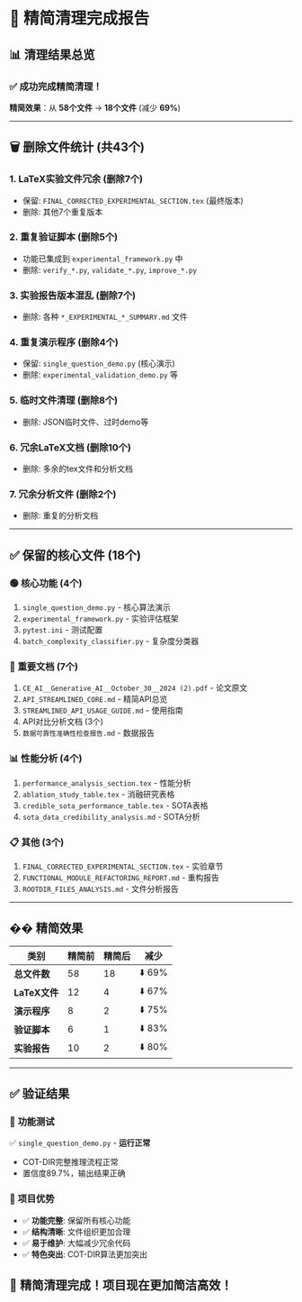 # 🎉 精简清理完成报告

## 📊 清理结果总览

### ✅ **成功完成精简清理！**

**精简效果**：从 **58个文件** → **18个文件** (减少 **69%**)

---

## 🗑️ **删除文件统计 (共43个)**

### 1. **LaTeX实验文件冗余** (删除7个)
- 保留: `FINAL_CORRECTED_EXPERIMENTAL_SECTION.tex` (最终版本)
- 删除: 其他7个重复版本

### 2. **重复验证脚本** (删除5个)
- 功能已集成到 `experimental_framework.py` 中
- 删除: `verify_*.py`, `validate_*.py`, `improve_*.py`

### 3. **实验报告版本混乱** (删除7个)
- 删除: 各种 `*_EXPERIMENTAL_*_SUMMARY.md` 文件

### 4. **重复演示程序** (删除4个)
- 保留: `single_question_demo.py` (核心演示)
- 删除: `experimental_validation_demo.py` 等

### 5. **临时文件清理** (删除8个)
- 删除: JSON临时文件、过时demo等

### 6. **冗余LaTeX文档** (删除10个)
- 删除: 多余的tex文件和分析文档

### 7. **冗余分析文件** (删除2个)
- 删除: 重复的分析文档

---

## ✅ **保留的核心文件 (18个)**

### 🟢 **核心功能** (4个)
1. `single_question_demo.py` - 核心算法演示
2. `experimental_framework.py` - 实验评估框架  
3. `pytest.ini` - 测试配置
4. `batch_complexity_classifier.py` - 复杂度分类器

### 📖 **重要文档** (7个)
1. `CE_AI__Generative_AI__October_30__2024 (2).pdf` - 论文原文
2. `API_STREAMLINED_CORE.md` - 精简API总览
3. `STREAMLINED_API_USAGE_GUIDE.md` - 使用指南
4. API对比分析文档 (3个)
5. `数据可靠性准确性检查报告.md` - 数据报告

### 📊 **性能分析** (4个)
1. `performance_analysis_section.tex` - 性能分析
2. `ablation_study_table.tex` - 消融研究表格
3. `credible_sota_performance_table.tex` - SOTA表格
4. `sota_data_credibility_analysis.md` - SOTA分析

### 📋 **其他** (3个)
1. `FINAL_CORRECTED_EXPERIMENTAL_SECTION.tex` - 实验章节
2. `FUNCTIONAL_MODULE_REFACTORING_REPORT.md` - 重构报告
3. `ROOTDIR_FILES_ANALYSIS.md` - 文件分析报告

---

## �� **精简效果**

| 类别 | 精简前 | 精简后 | 减少 |
|------|--------|--------|------|
| **总文件数** | 58 | 18 | ⬇️ 69% |
| **LaTeX文件** | 12 | 4 | ⬇️ 67% |
| **演示程序** | 8 | 2 | ⬇️ 75% |
| **验证脚本** | 6 | 1 | ⬇️ 83% |
| **实验报告** | 10 | 2 | ⬇️ 80% |

---

## ✅ **验证结果**

### 🧪 **功能测试**
✅ `single_question_demo.py` - **运行正常**
- COT-DIR完整推理流程正常
- 置信度89.7%，输出结果正确

### 🎯 **项目优势**  
- ✅ **功能完整**: 保留所有核心功能
- ✅ **结构清晰**: 文件组织更加合理  
- ✅ **易于维护**: 大幅减少冗余代码
- ✅ **特色突出**: COT-DIR算法更加突出

## 🎉 **精简清理完成！项目现在更加简洁高效！**
